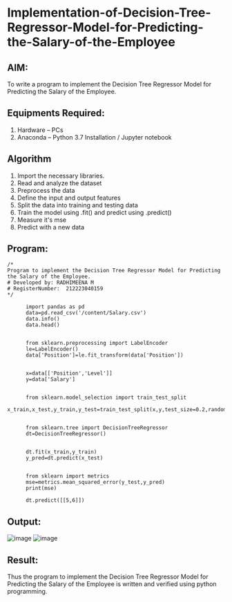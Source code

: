 # Implementation-of-Decision-Tree-Regressor-Model-for-Predicting-the-Salary-of-the-Employee

## AIM:
To write a program to implement the Decision Tree Regressor Model for Predicting the Salary of the Employee.

## Equipments Required:
1. Hardware – PCs
2. Anaconda – Python 3.7 Installation / Jupyter notebook

## Algorithm
1. Import the necessary libraries.
2. Read and analyze the dataset
3. Preprocess the data
4. Define the input and output features
5. Split the data into training and testing data
6. Train the model using .fit() and predict using .predict()
7. Measure it's mse
8. Predict with a new data

## Program:
```
/*
Program to implement the Decision Tree Regressor Model for Predicting the Salary of the Employee.
# Developed by: RADHIMEENA M
# RegisterNumber:  212223040159
*/
```


          import pandas as pd
          data=pd.read_csv('/content/Salary.csv')
          data.info()
          data.head()
          
          
          from sklearn.preprocessing import LabelEncoder
          le=LabelEncoder()
          data['Position']=le.fit_transform(data['Position'])
          
          
          x=data[['Position','Level']]
          y=data['Salary']
          
          
          from sklearn.model_selection import train_test_split
          x_train,x_test,y_train,y_test=train_test_split(x,y,test_size=0.2,random_state=2)
          
          
          from sklearn.tree import DecisionTreeRegressor
          dt=DecisionTreeRegressor()
          
          
          dt.fit(x_train,y_train)
          y_pred=dt.predict(x_test)
          
          
          from sklearn import metrics
          mse=metrics.mean_squared_error(y_test,y_pred)
          print(mse)
          
          dt.predict([[5,6]])

## Output:

![image](https://github.com/user-attachments/assets/c55374a9-65b8-4381-9c20-a6e14bd926ca)
![image](https://github.com/user-attachments/assets/227ed73b-8bc4-46ff-a2b6-69e67b57a08c)


## Result:
Thus the program to implement the Decision Tree Regressor Model for Predicting the Salary of the Employee is written and verified using python programming.
